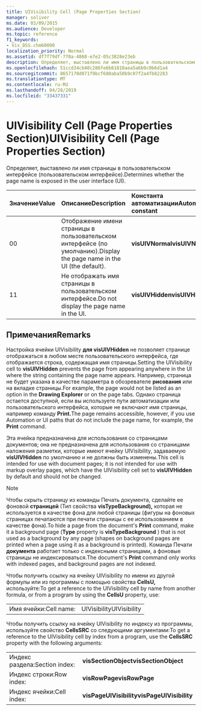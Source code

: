 ```yaml
---
title: UIVisibility Cell (Page Properties Section)
manager: soliver
ms.date: 03/09/2015
ms.audience: Developer
ms.topic: reference
f1_keywords:
- Vis_DSS.chm60090
localization_priority: Normal
ms.assetid: df7f79df-770a-4868-e7e2-05c3828e23eb
description: Определяет, выставлено ли имя страницы в пользовательском интерфейсе (пользовательском интерфейсе).
ms.openlocfilehash: 51ccd34cb40c286fe6b61818aea5a6b9c0b6d1a4
ms.sourcegitcommit: 8657170d071f9bcf680aba50b9c07f2a4fb82283
ms.translationtype: MT
ms.contentlocale: ru-RU
ms.lasthandoff: 04/28/2019
ms.locfileid: "33437331"
---
```

# <a name="uivisibility-cell-page-properties-section"></a><span data-ttu-id="90d84-103">UIVisibility Cell (Page Properties Section)</span><span class="sxs-lookup"><span data-stu-id="90d84-103">UIVisibility Cell (Page Properties Section)</span></span>

<span data-ttu-id="90d84-104">Определяет, выставлено ли имя страницы в пользовательском интерфейсе (пользовательском интерфейсе).</span><span class="sxs-lookup"><span data-stu-id="90d84-104">Determines whether the page name is exposed in the user interface (UI).</span></span>
  
|<span data-ttu-id="90d84-105">**Значение**</span><span class="sxs-lookup"><span data-stu-id="90d84-105">**Value**</span></span>|<span data-ttu-id="90d84-106">**Описание**</span><span class="sxs-lookup"><span data-stu-id="90d84-106">**Description**</span></span>|<span data-ttu-id="90d84-107">**Константа автоматизации**</span><span class="sxs-lookup"><span data-stu-id="90d84-107">**Automation constant**</span></span>|
|:-----|:-----|:-----|
|<span data-ttu-id="90d84-108">0</span><span class="sxs-lookup"><span data-stu-id="90d84-108">0</span></span>  <br/> |<span data-ttu-id="90d84-109">Отображение имени страницы в пользовательском интерфейсе (по умолчанию).</span><span class="sxs-lookup"><span data-stu-id="90d84-109">Display the page name in the UI (the default).</span></span>  <br/> |<span data-ttu-id="90d84-110">**visUIVNormal**</span><span class="sxs-lookup"><span data-stu-id="90d84-110">**visUIVNormal**</span></span> <br/> |
|<span data-ttu-id="90d84-111">1</span><span class="sxs-lookup"><span data-stu-id="90d84-111">1</span></span>  <br/> |<span data-ttu-id="90d84-112">Не отображать имя страницы в пользовательском интерфейсе.</span><span class="sxs-lookup"><span data-stu-id="90d84-112">Do not display the page name in the UI.</span></span>  <br/> |<span data-ttu-id="90d84-113">**visUIVHidden**</span><span class="sxs-lookup"><span data-stu-id="90d84-113">**visUIVHidden**</span></span> <br/> |
   
## <a name="remarks"></a><span data-ttu-id="90d84-114">Примечания</span><span class="sxs-lookup"><span data-stu-id="90d84-114">Remarks</span></span>

<span data-ttu-id="90d84-115">Настройка ячейки UIVisibility **для visUIVHidden** не позволяет странице отображаться в любом месте пользовательского интерфейса, где отображается строка, содержащая имя страницы.</span><span class="sxs-lookup"><span data-stu-id="90d84-115">Setting the UIVisibility cell to **visUIVHidden** prevents the page from appearing anywhere in the UI where the string containing the page name appears.</span></span> <span data-ttu-id="90d84-116">Например, страница не будет указана в качестве параметра в обозревателе **рисования** или на вкладке страницы.</span><span class="sxs-lookup"><span data-stu-id="90d84-116">For example, the page would not be listed as an option in the **Drawing Explorer** or on the page tabs.</span></span> <span data-ttu-id="90d84-117">Однако страница остается доступной, если вы используете пути автоматизации или пользовательского интерфейса, которые не включают имя страницы, например команду **Print.**</span><span class="sxs-lookup"><span data-stu-id="90d84-117">The page remains accessible, however, if you use Automation or UI paths that do not include the page name, for example, the **Print** command.</span></span> 
  
 <span data-ttu-id="90d84-118">Эта ячейка предназначена для использования со страницами документов; она не предназначена для использования со страницами наложения разметки, которые имеют ячейку UIVisibility, задаваемую **visUIVHidden** по умолчанию и не должны быть изменены.</span><span class="sxs-lookup"><span data-stu-id="90d84-118">This cell is intended for use with document pages; it is not intended for use with markup overlay pages, which have the UIVisibility cell set to **visUIVHidden** by default and should not be changed.</span></span> 
  
> [!NOTE]
> <span data-ttu-id="90d84-119">Чтобы скрыть страницу из  команды Печать документа, сделайте ее фоновой **страницей** (Тип свойства **visTypeBackground),** которая не используется в качестве фона для любой страницы (фигуры на фоновых страницах печатаются при печати страницы с ее использованием в качестве фона).</span><span class="sxs-lookup"><span data-stu-id="90d84-119">To hide a page from the document's **Print** command, make it a background page (**Type** property is **visTypeBackground** ) that is not used as a background by any page (shapes on background pages are printed when a page using it as a background is printed).</span></span> <span data-ttu-id="90d84-120">Команда Печати **документа** работает только с индексными страницами, а фоновые страницы не индексироваться.</span><span class="sxs-lookup"><span data-stu-id="90d84-120">The document's **Print** command only works with indexed pages, and background pages are not indexed.</span></span> 
  
<span data-ttu-id="90d84-121">Чтобы получить ссылку на ячейку UIVisibility по имени из другой формулы или из программы с помощью свойства **CellsU,** используйте:</span><span class="sxs-lookup"><span data-stu-id="90d84-121">To get a reference to the UIVisibility cell by name from another formula, or from a program by using the **CellsU** property, use:</span></span> 
  
|||
|:-----|:-----|
|<span data-ttu-id="90d84-122">Имя ячейки:</span><span class="sxs-lookup"><span data-stu-id="90d84-122">Cell name:</span></span>  <br/> |<span data-ttu-id="90d84-123">UIVisibility</span><span class="sxs-lookup"><span data-stu-id="90d84-123">UIVisibility</span></span>  <br/> |
   
<span data-ttu-id="90d84-124">Чтобы получить ссылку на ячейку UIVisibility по индексу из программы, используйте свойство **CellsSRC** со следующими аргументами:</span><span class="sxs-lookup"><span data-stu-id="90d84-124">To get a reference to the UIVisibility cell by index from a program, use the **CellsSRC** property with the following arguments:</span></span> 
  
|||
|:-----|:-----|
|<span data-ttu-id="90d84-125">Индекс раздела:</span><span class="sxs-lookup"><span data-stu-id="90d84-125">Section index:</span></span>  <br/> |<span data-ttu-id="90d84-126">**visSectionObject**</span><span class="sxs-lookup"><span data-stu-id="90d84-126">**visSectionObject**</span></span> <br/> |
|<span data-ttu-id="90d84-127">Индекс строки:</span><span class="sxs-lookup"><span data-stu-id="90d84-127">Row index:</span></span>  <br/> |<span data-ttu-id="90d84-128">**visRowPage**</span><span class="sxs-lookup"><span data-stu-id="90d84-128">**visRowPage**</span></span> <br/> |
|<span data-ttu-id="90d84-129">Индекс ячейки:</span><span class="sxs-lookup"><span data-stu-id="90d84-129">Cell index:</span></span>  <br/> |<span data-ttu-id="90d84-130">**visPageUIVisibility**</span><span class="sxs-lookup"><span data-stu-id="90d84-130">**visPageUIVisibility**</span></span> <br/> |
   

